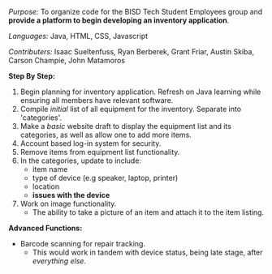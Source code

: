 *Purpose:* To organize code for the BISD Tech Student Employees group and **provide a platform to begin developing an inventory application**.

*Languages:* Java, HTML, CSS, Javascript

*Contributers:* Isaac Sueltenfuss, Ryan Berberek, Grant Friar, Austin Skiba, Carson Champie, John Matamoros

**Step By Step:**
1) Begin planning for inventory application. Refresh on Java learning while ensuring all members have relevant software.
2) Compile *initial* list of all equipment for the inventory. Separate into 'categories'.
3) Make a *basic* website draft to display the equipment list and its categories, as well as allow one to add more items.
4) Account based log-in system for security.
5) Remove items from equipment list functionality.
6) In the categories, update to include:
	-  item name
	-  type of device (e.g speaker, laptop, printer)
	-  location
	-  **issues with the device**
7) Work on image functionality.
	- The ability to take a picture of an item and attach it to the item listing.

**Advanced Functions:**
* Barcode scanning for repair tracking. 
	* This would work in tandem with device status, being late stage, after *everything else*.
